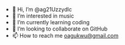 - 👋 Hi, I’m @ag21Uzzydlc
- 👀 I’m interested in music
- 🌱 I’m currently learning coding
- 💞️ I’m looking to collaborate on GitHub
- 📫 How to reach me oagukwu@gmail.com

<!---
ag21Uzzydlc/ag21Uzzydlc is a ✨ special ✨ repository because its `README.md` (this file) appears on your GitHub profile.
You can click the Preview link to take a look at your changes.
--->
